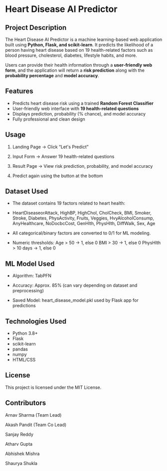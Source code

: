 # Heart Disease AI Predictor

## Project Description
The Heart Disease AI Predictor is a machine learning-based web application built using **Python, Flask, and scikit-learn**. It predicts the likelihood of a person having heart disease based on 19 health-related factors such as blood pressure, cholesterol, diabetes, lifestyle habits, and more.  

Users can provide their health information through a **user-friendly web form**, and the application will return a **risk prediction** along with the **probability percentage** and **model accuracy**.

## Features
- Predicts heart disease risk using a trained **Random Forest Classifier**
- User-friendly web interface with **19 health-related questions**
- Displays prediction, probability (% chance), and model accuracy
- Fully professional and clean design

## Usage

1. Landing Page → Click “Let's Predict”

2. Input Form → Answer 19 health-related questions

3. Result Page → View risk prediction, probability, and model accuracy

4. Predict again using the button at the bottom

## Dataset Used

- The dataset contains 19 factors related to heart health:

- HeartDiseaseorAttack, HighBP, HighChol, CholCheck, BMI, Smoker, Stroke, Diabetes, PhysActivity, Fruits, Veggies, HvyAlcoholConsump, AnyHealthcare, NoDocbcCost, GenHlth, PhysHlth, DiffWalk, Sex, Age

- All categorical/binary factors are converted to 0/1 for ML modeling.

- Numeric thresholds:
Age > 50 → 1, else 0
BMI > 30 → 1, else 0
PhysHlth > 10 days → 1, else 0

## ML Model Used

- Algorithm: TabPFN

- Accuracy: Approx. 85% (can vary depending on dataset and preprocessing)

- Saved Model: heart_disease_model.pkl used by Flask app for predictions

## Technologies Used

- Python 3.8+
- Flask
- scikit-learn
- pandas
- numpy
- HTML/CSS

## License

This project is licensed under the MIT License.

## Contributors

Arnav Sharma (Team Lead)

Akash Pandit (Team Co Lead)

Sanjay Reddy 

Atharv Gupta 

Abhishek Mishra

Shaurya Shukla
